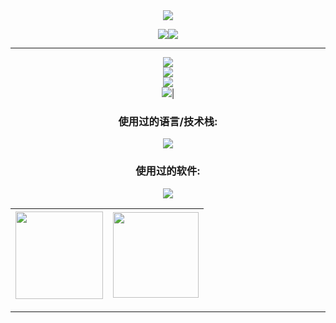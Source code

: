 <div align="center"> 
<!--滚动区域-->  
<img src="https://capsule-render.vercel.app/api?type=Waving&color=66aa66&fontColor=FFFFFF&height=200&animation=fadeIn&section=header&text=优势领域:&fontAlignY=30&desc=Rust,Node.js,Web,Server,ROS,AI&fontSize=40" />

<!--访客记录-->  
<img src="https://capsule-render.vercel.app/api?type=Waving&color=fff&height=100&animation=fadeIn&section=header&text=访客次数统计:&fontSize=60&fontColor=FFFFFF"/><img src="https://profile-counter.glitch.me/zerodegress/count.svg" />

<hr>

<!--能力展示-->    
<img src="https://capsule-render.vercel.app/api?type=Waving&color=66aa66&height=70&animation=fadeIn&section=header&text=我的联系方式：&fontSize=40&fontColor=FFFFFF"/><br><img src="https://capsule-render.vercel.app/api?type=Waving&color=66aa66&height=70&animation=fadeIn&section=header&text=QQ:934321107&fontSize=40&fontColor=FFFFFF"/><br><img src="https://capsule-render.vercel.app/api?type=Waving&color=66aa66&height=70&animation=fadeIn&section=header&text=Discord:ZeroDegress&fontSize=40&fontColor=FFFFFF"/><br><img src="https://capsule-render.vercel.app/api?type=Waving&color=66aa66&height=70&animation=fadeIn&section=header&text=Email:zerodegress@outlook.com&fontSize=30&fontColor=FFFFFF"/>|<h3>使用过的语言/技术栈:</h3><img src="https://skillicons.dev/icons?i=rust,scala,typescript,html,cs,css,solidjs,react,md,nodejs,lua,js,jquery,deno,c,cpp,kotlin,bash,wasm,tauri,bevy,vite,python,npm" /><br><h3>使用过的软件:</h3><img src="https://skillicons.dev/icons?i=vscode,git,discord,ros,idea,unity,pr,ps,postgres,sqlite,linux,github,gitlab,nginx" />
  
<!--个人资料-->    

|<img height="140px" src="https://github-readme-stats-git-masterrstaa-rickstaa.vercel.app/api?username=zerodegress&hide_title=true&hide_border=true&show_icons=true&theme=onedark" />|<img height="137px" src="https://github-readme-stats-git-masterrstaa-rickstaa.vercel.app/api/top-langs/?username=zerodegress&hide_title=true&&hide_border=true&layout=compact&langs_count=10&show_icons=true&theme=onedark&hide=java,css,ini,html,scss,c,javascript" />  
|-|-

<hr>
 </div>  